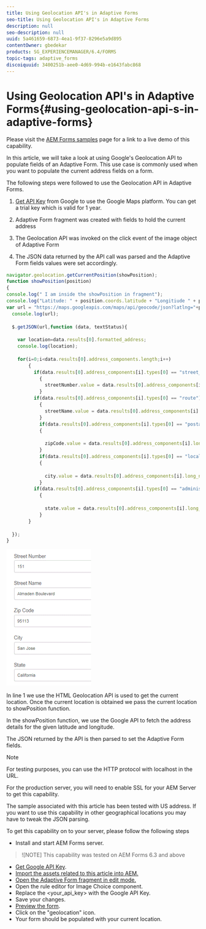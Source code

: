 ```yaml
---
title: Using Geolocation API's in Adaptive Forms
seo-title: Using Geolocation API's in Adaptive Forms
description: null
seo-description: null
uuid: 5a461659-6873-4ea1-9f37-8296e5a9d895
contentOwner: gbedekar
products: SG_EXPERIENCEMANAGER/6.4/FORMS
topic-tags: adaptive_forms
discoiquuid: 3400251b-aee0-4d69-994b-e1643fabc868
---
```


# Using Geolocation API's in Adaptive Forms{#using-geolocation-api-s-in-adaptive-forms}

Please visit the [AEM Forms samples](https://forms.enablementadobe.com/content/samples/samples.html?query=0) page for a link to a live demo of this capability.

In this article, we will take a look at using Google's Geolocation API to populate fields of an Adaptive Form. This use case is commonly used when you want to populate the current address fields on a form.

The following steps were followed to use the Geolocation API in Adaptive Forms.

 1. [Get API Key](https://developers.google.com/maps/documentation/javascript/get-api-key) from Google to use the Google Maps platform. You can get a trial key which is valid for 1 year.

1. Adaptive Form fragment was created with fields to hold the current address

1. The Geolocation API was invoked on the click event of the image object of Adaptive Form

1. The JSON data returned by the API call was parsed and the Adaptive Form fields values were set accordingly.

``` javascript {.line-numbers}
navigator.geolocation.getCurrentPosition(showPosition);
function showPosition(position) 
{
console.log(" I am inside the showPosition in fragment");
console.log("Latitude: " + position.coords.latitude + "Longitiude " + position.coords.longitude);
var url = "https://maps.googleapis.com/maps/api/geocode/json?latlng="+position.coords.latitude+","+position.coords.longitude+"&key=<your_api_key>";
  console.log(url);
  
  $.getJSON(url,function (data, textStatus){
    
    var location=data.results[0].formatted_address;
    console.log(location);
    
    for(i=0;i<data.results[0].address_components.length;i++)
        {
          if(data.results[0].address_components[i].types[0] == "street_number")
            {
              streetNumber.value = data.results[0].address_components[i].long_name;
            }
          if(data.results[0].address_components[i].types[0] == "route")
            {
              streetName.value = data.results[0].address_components[i].long_name;
            }
            if(data.results[0].address_components[i].types[0] == "postal_code")
            {
              
              zipCode.value = data.results[0].address_components[i].long_name;
            }
            if(data.results[0].address_components[i].types[0] == "locality")
            {
              
              city.value = data.results[0].address_components[i].long_name;
            }
          if(data.results[0].address_components[i].types[0] == "administrative_area_level_1")
            {
              
              state.value = data.results[0].address_components[i].long_name;
            }
        }
    
  });
}

```

![Fields populate with geoloaction api](assets/capture-4.gif)

In line 1 we use the HTML Geolocation API is used to get the current location. Once the current location is obtained we pass the current location to showPosition function.

In the showPosition function, we use the Google API to fetch the address details for the given latitude and longitude.

The JSON returned by the API is then parsed to set the Adaptive Form fields.

>[!NOTE]
>
>For testing purposes, you can use the HTTP protocol with localhost in the URL.
>
>For the production server, you will need to enable SSL for your AEM Server to get this capability.
>
>The sample associated with this article has been tested with US address. If you want to use this capability in other geographical locations you may have to tweak the JSON parsing.

To get this capability on to your server, please follow the following steps

* Install and start  AEM  Forms server. 
>![NOTE] This capability was tested on AEM Forms 6.3 and above
* [Get  Google  API Key](https://developers.google.com/maps/documentation/javascript/get-api-key).
* [Import the assets related to this article into AEM.](assets/geolocationapi.zip) 
* [Open the Adaptive Form fragment in edit mode.](http://localhost:4502/editor.html/content/forms/af/currentaddressfragment.html)
* Open the rule editor for Image Choice component.
* Replace the &lt;your_api_key&gt; with the Google API Key.
* Save your changes.
* [Preview the form](http://localhost:4502/content/dam/formsanddocuments/currentaddressfragment/jcr:content?wcmmode=disabled).
* Click on the "geolocation" icon.
* Your form should be populated with your current location.
